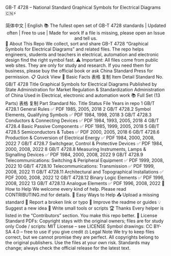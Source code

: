 GB-T 4728 – National Standard Graphical Symbols for Electrical Diagrams 🇨🇳⚡
<div align="center">
简体中文 | English
📚 The fullest open set of GB-T 4728 standards | Updated often | Free to use | Made for work
If a file is missing, please open an Issue and tell us.
</div>
🎯 About This Repo
We collect, sort and share GB-T 4728 “Graphical Symbols for Electrical Diagrams” and related files.
The repo helps engineers, students and teachers in electrical, automation and electronic design find the right symbol fast.
⚠️ Important: All files come from public web sites. They are only for study and research.
If you need them for business, please buy the official book or ask China Standard Press for permission.
📋 Quick View
🔧 Basic Facts
表格
复制
Item	Detail
Standard No.	GB/T 4728
Title	Graphical Symbols for Electrical Diagrams
Published by	State Administration for Market Regulation & Standardization Administration of China
Used in	Electrical, electronic and automation work
📚 Full Set (13 Parts)
表格
复制
Part	Standard No.	Title	Status	File	Years in repo
1	GB/T 4728.1	General Rules	✅	PDF	1985, 2005, 2018
2	GB/T 4728.2	Symbol Elements, Qualifying Symbols	✅	PDF	1984, 1998, 2018
3	GB/T 4728.3	Conductors & Connecting Devices	✅	PDF	1984, 1993, 2005, 2018
4	GB/T 4728.4	Basic Passive Components	✅	PDF	1985, 1999, 2005, 2018
5	GB/T 4728.5	Semiconductors & Tubes	✅	PDF	2000, 2005, 2018
6	GB/T 4728.6	Production & Conversion of Electrical Energy	✅	PDF	1984, 2000, 2008, 2022
7	GB/T 4728.7	Switchgear, Control & Protective Devices	✅	PDF	1984, 2000, 2008, 2022
8	GB/T 4728.8	Measuring Instruments, Lamps & Signalling Devices	✅	PDF	1984, 2000, 2008, 2022
9	GB/T 4728.9	Telecommunications: Switching & Peripheral Equipment	✅	PDF	1999, 2008, 2022
10	GB/T 4728.10	Telecommunications: Transmission	✅	PDF	1999, 2008, 2022
11	GB/T 4728.11	Architectural and Topographical Installations	✅	PDF	2000, 2008, 2022
12	GB/T 4728.12	Binary Logic Elements	✅	PDF	1996, 2008, 2022
13	GB/T 4728.13	Analogue Elements	✅	PDF	1996, 2008, 2022
🤝 How to Help
We welcome every kind of help. Please read CONTRIBUTING.md for details.
🌟 Easy Ways to Help
📤 Upload a missing standard
🐛 Report a broken link or typo
📝 Improve the readme or guides
💡 Suggest a new idea
🔧 Write small tools or scripts
🏆 Thanks
Every helper is listed in the “Contributors” section. You make this repo better.
📄 License
Standard PDFs: Copyright stays with the original owners; files are for study only
Code / scripts: MIT License – see LICENSE
Symbol drawings: CC BY-SA 4.0 – free to use if you give credit
⚖️ Legal Note
We try to keep files correct, but we cannot promise they are perfect.
All copyrights belong to the original publishers.
Use the files at your own risk.
Standards may change; always check the official release for the latest text.
